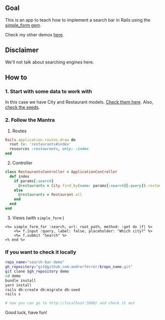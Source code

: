 ## Goal
This is an app to teach how to implement a search bar in Rails using the [simple_form gem](https://github.com/heartcombo/simple_form).

Check my other demos [here](https://github.com/andrerferrer/dedemos/).

## Disclaimer
We'll not talk about searching engines here. 

## How to
### 1. Start with some data to work with
In this case we have City and Restaurant models.
[Check them here](https://github.com/andrerferrer/search-bar-demo/tree/master/app/models).
Also, [check the seeds](https://github.com/andrerferrer/search-bar-demo/blob/master/db/seeds.rb).

### 2. Follow the Mantra

1. Routes 
```ruby
Rails.application.routes.draw do
  root to: 'restaurants#index'
  resources :restaurants, only: :index
end
```

2. Controller
```ruby
class RestaurantsController < ApplicationController
  def index
    if params[:search]
      @restaurants = City.find_by(name: params[:search][:query]).restaurants
    else
      @restaurants = Restaurant.all
    end
  end
end
```

3. Views (with `simple_form` )
```erb
<%= simple_form_for :search, url: root_path, method: :get do |f| %>
    <%= f.input :query, label: false, placeholder: "Which city?" %>
    <%= f.submit "Search" %>
<% end %>
```

### If you want to check it locally
```sh
repo_name="search-bar-demo"
gh_repository="git@github.com:andrerferrer/$repo_name.git"
git clone $gh_repository demo
cd demo
bundle install
yarn install
rails db:create db:migrate db:seed
rails s

# now you can go to http://localhost:3000/ and check it out
```

Good luck, have fun!
